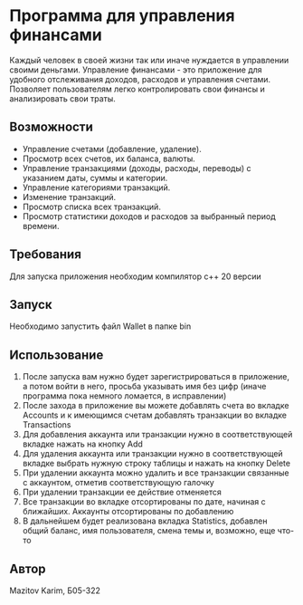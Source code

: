 # Программа для управления финансами

Каждый человек в своей жизни так или иначе нуждается в управлении своими деньгами. Управление финансами - это приложение для удобного отслеживания доходов, расходов и управления счетами. Позволяет пользователям легко контролировать свои финансы и анализировать свои траты.

## Возможности

- Управление счетами (добавление, удаление).
- Просмотр всех счетов, их баланса, валюты.
- Управление транзакциями (доходы, расходы, переводы) с указанием даты, суммы и категории.
- Управление категориями транзакций.
- Изменение транзакций.
- Просмотр списка всех транзакций.
- Просмотр статистики доходов и расходов за выбранный период времени.

## Требования

Для запуска приложения необходим компилятор c++ 20 версии

## Запуск

Необходимо запустить файл Wallet в папке bin


## Использование


1. После запуска вам нужно будет зарегистрироваться в приложение, а потом войти в него, просьба указывать имя без цифр (иначе программа пока немного ломается, в исправлении)
2. После захода в приложение вы можете добавлять счета во вкладке Accounts и к имеющимся счетам добавлять транзакции во вкладке Transactions
3. Для добавления аккаунта или транзакции нужно в соответствующей вкладке нажать на кнопку Add
4. Для удаления аккаунта или транзакции нужно в соответствующей вкладке выбрать нужную строку таблицы и нажать на кнопку Delete
5. При удалении аккаунта можно удалить и все транзакции связанные с аккаунтом, отметив соответствующую галочку
6. При удалении транзакции ее действие отменяется
7. Все транзакции во вкладке отсортированы по дате, начиная с ближайших. Аккаунты отсортированы по добавлению
8. В дальнейшем будет реализована вкладка Statistics, добавлен общий баланс, имя пользователя, смена темы и, возможно, еще что-то

## Автор

Mazitov Karim, Б05-322

